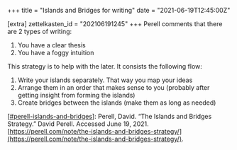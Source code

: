 +++
title = "Islands and Bridges for writing"
date = "2021-06-19T12:45:00Z"

[extra]
zettelkasten_id = "202106191245"
+++
Perell comments that there are 2 types of writing:
1. You have a clear thesis
2. You have a foggy intuition

This strategy is to help with the later. It consists the following flow:

1. Write your islands separately. That way you map your ideas
2. Arrange them in an order that makes sense to you (probably after getting insight from forming the islands)
3. Create bridges between the islands (make them as long as needed)

[[#perell-islands-and-bridges](/zettelkasten/tags/perell-islands-and-bridges)]: Perell, David. “The Islands and Bridges Strategy.” David Perell. Accessed June 19, 2021. [https://perell.com/note/the-islands-and-bridges-strategy/](https://perell.com/note/the-islands-and-bridges-strategy/).
